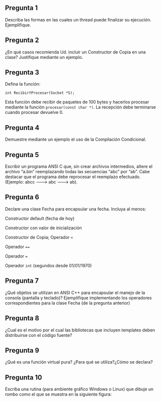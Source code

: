 ## Pregunta 1

Describa las formas en las cuales un thread puede finalizar su ejecución. Ejemplifique.

## Pregunta 2
¿En qué casos recomienda Ud. incluir un Constructor de Copia en una clase? Justifique mediante un ejemplo.

## Pregunta 3
Defina la función:

```
int RecibirYProcesar(Socket *S);
```

Esta función debe recibir de paquetes de 100 bytes y hacerlos procesar mediante la función ``procesar(const char *)``. La recepción debe terminarse cuando procesar devuelve 0.

## Pregunta 4
Demuestre mediante un ejemplo el uso de la Compilación Condicional.

## Pregunta 5
Escribir un programa ANSI C que, sin crear archivos intermedios, altere el archivo “a.bin” reemplazando todas las secuencias “abc” por “ab”. Cabe destacar que el programa debe reprocesar el reemplazo efectuado. (Ejemplo: abcc ---> abc ---> ab).

## Pregunta 6
Declare una clase Fecha para encapsular una fecha. Incluya al menos:

Constructor default (fecha de hoy)

Constructor con valor de inicialización

Constructor de Copia; Operador ``<``

Operador ``==``

Operador ``=``

Operador ``int`` (segundos desde 01/01/1970)

## Pregunta 7
¿Qué objetos se utilizan en ANSI C++ para encapsular el manejo de la consola (pantalla y teclado)? Ejemplifique implementando los operadores correspondientes para la clase Fecha (de la pregunta anterior)

## Pregunta 8
¿Cual es el motivo por el cual las bibliotecas que incluyen templates deben distribuirse con el código fuente?

## Pregunta 9
¿Qué es una función virtual pura? ¿Para qué se utiliza?¿Cómo se declara?

## Pregunta 10
Escriba una rutina (para ambiente gráfico Windows o Linux) que dibuje un rombo como el que se muestra en la siguiente figura:

